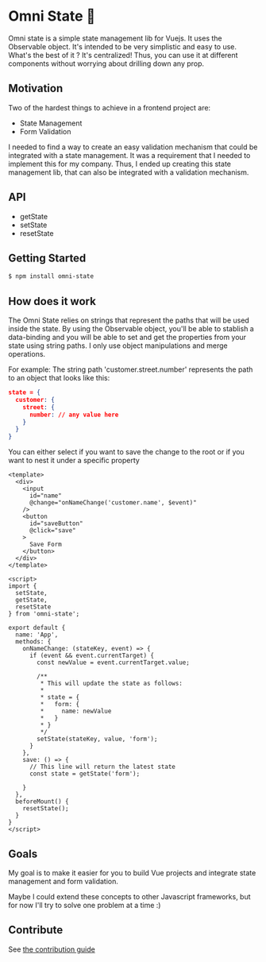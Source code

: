 # Omni State 🔮

Omni state is a simple state management lib for Vuejs. It uses the Observable object.
It's intended to be very simplistic and easy to use. What's the best of it ? It's centralized! Thus, you can use it at different components without worrying about drilling down any prop.

## Motivation

Two of the hardest things to achieve in a frontend project are:

- State Management
- Form Validation

I needed to find a way to create an easy validation mechanism that could be integrated with a state management. It was a requirement that I needed to implement this for my company. Thus, I ended up creating this state management lib, that can also be integrated with a validation mechanism.

## API

- getState
- setState
- resetState

## Getting Started

```bash
$ npm install omni-state
```

## How does it work

The Omni State relies on strings that represent the paths that will be used inside the state. By using the Observable object, you'll be able to stablish a data-binding and you will be able to set and get the properties from your state using string paths. I only use object manipulations and merge operations.

For example: The string path 'customer.street.number' represents the path to an object that looks like this:

```json
state = {
  customer: {
    street: {
      number: // any value here
    }
  }
}
```

You can either select if you want to save the change to the root or if you want to nest it under a specific property

```vue
<template>
  <div>
    <input
      id="name"
      @change="onNameChange('customer.name', $event)"
    />
    <button
      id="saveButton"
      @click="save"
    >
      Save Form
    </button>
  </div>
</template>

<script>
import {
  setState,
  getState,
  resetState
} from 'omni-state';

export default {
  name: 'App',
  methods: {
    onNameChange: (stateKey, event) => {
      if (event && event.currentTarget) {
        const newValue = event.currentTarget.value;

        /**
         * This will update the state as follows:
         *
         * state = {
         *   form: {
         *     name: newValue
         *   }
         * }
         */
        setState(stateKey, value, 'form');
      }
    },
    save: () => {
      // This line will return the latest state
      const state = getState('form');

    }
  },
  beforeMount() {
    resetState();
  }
}
</script>
```

## Goals

My goal is to make it easier for you to build Vue projects and integrate state management and form validation.

Maybe I could extend these concepts to other Javascript frameworks, but for now I'll try to solve one problem at a time :)

## Contribute

See [the contribution guide](./CONTRIBUTE.md)

